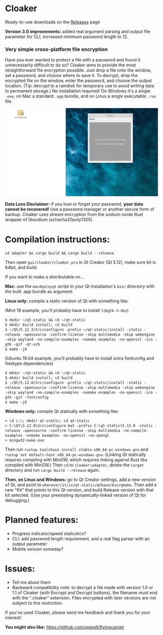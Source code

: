# Cloaker

Ready-to-use downloads on the [Releases](https://github.com/spieglt/Cloaker/releases) page

**Version 3.0 improvements:** added real argument parsing and output file parameter for CLI, increased minimum password length to 12.

### Very simple cross-platform file encryption

Have you ever wanted to protect a file with a password and found it unnecessarily difficult to do so? Cloaker aims to provide the most straightforward file encryption possible. Just drop a file onto the window, set a password, and choose where to save it. To decrypt, drop the encrypted file on the window, enter the password, and choose the output location. (Tip: decrypt to a ramdisk for temporary use to avoid writing data to permanent storage.) No installation required! On Windows it's a single `.exe`, on Mac a standard `.app` bundle, and on Linux a single executable `.run` file.

![Demo](demo.gif)

**Data Loss Disclaimer:** if you lose or forget your password, **your data cannot be recovered!** Use a password manager or another secure form of backup. Cloaker uses stream encryption from the sodium-oxide Rust wrapper of libsodium (xchacha20poly1305).

# Compilation instructions:
`cd adapter && cargo build && cargo build --release`. 

Then open `gui/cloaker/cloaker.pro` in Qt Creator (Qt 5.12), make sure kit is 64bit, and build.

If you want to make a distributable on... 

**Mac:** use the `macdeployqt` script in your Qt installation's `bin/` directory with the built .app bundle as argument.

**Linux only:** compile a static version of Qt with something like:

(Mint 19 example, you'll probably have to install `libgtk-3-dev`)
```
$ mkdir ~/qt-static && cd ~/qt-static
$ mkdir build install; cd build
$ ~/Qt/5.12.3/Src/configure -prefix ~/qt-static/install -static -release -opensource -confirm-license -skip multimedia -skip webengine -skip wayland -no-compile-examples -nomake examples -no-openssl -ico -gtk -gif -qt-xcb
$ make -j8
```

(Ubuntu 19.04 example, you'll probably have to install extra fontconfig and freetype dependencies)
```
$ mkdir ~/qt-static && cd ~/qt-static
$ mkdir build install; cd build
$ ~/Qt/5.13.0/Src/configure -prefix ~/qt-static/install -static -release -opensource -confirm-license -skip multimedia -skip webengine -skip wayland -no-compile-examples -nomake examples -no-openssl -ico -gtk -gif -fontconfig
$ make -j8
```

**Windows only:** compile Qt statically with something like:
```
> cd c:\; mkdir qt-static; cd qt-static
> C:\Qt\5.12.0\Src\configure.bat -prefix C:\qt-static\5.12.0 -static -release -opensource -confirm-license -skip multimedia -no-compile-examples -nomake examples -no-openssl -no-opengl
> mingw32-make.exe
```

Then run `rustup toolchain install stable-x86_64-pc-windows-gnu` and `rustup set default-host x86_64-pc-windows-gnu`. (Linking Qt statically requires compiling with MinGW, which requires linking against Rust libs compiled with MinGW.) Then `cd` to `cloaker\adapter`, delete the `target` directory and run `cargo build --release` again.

**Then, on Linux and Windows:** go to Qt Creator settings, add a new version of Qt, and point to `wherever/it/is/qt-static/qtbase/bin/qmake`. Then add a new "Kit" that points to this Qt version, and build Release version with that kit selected. (Use your preexisting dynamically-linked version of Qt for debugging.)

# Planned features:
- Progress indicator/speed staticstics?
- CLI: add password length requirement, and a real flag parser with an output parameter
- Mobile version someday?

# Issues:
- Tell me about them
- Backward compatibility note: to decrypt a file made with version 1.0 or 1.1 of Cloaker (with Encrypt and Decrypt buttons), the filename must end with the ".cloaker" extension. Files encrypted with later versions are not subject to this restriction.

If you've used Cloaker, please send me feedback and thank you for your interest!

**You might also like:** https://github.com/spieglt/flyingcarpet

